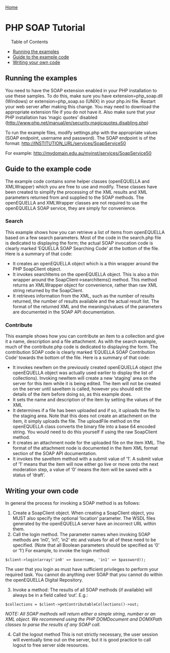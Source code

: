 [Home](https://equella.github.io/)

# PHP SOAP Tutorial

 
Table of Contents
* [Running the examples](#running-the-examples)
* [Guide to the example code](#guide-to-the-example-code)
* [Writing your own code](#writing-your-own-code)


## Running the examples

You need to have the SOAP extension enabled in your PHP installation to use these samples.  To do this, make sure you have extension=php_soap.dll (Windows) or extension=php_soap.so (UNIX) in your php.ini file.  Restart your web server after making this change.  You may need to download the appropriate extension file if you do not have it.  Also make sure that your PHP installation has ‘magic quotes’ disabled (<http://www.php.net/manual/en/security.magicquotes.disabling.php>)

To run the example files, modify settings.php with the appropriate values (SOAP endpoint, username and password).  The SOAP endpoint is of the format: <http://INSTITUTION_URL/services/SoapService50>

For example: <http://mydomain.edu.au/myinst/services/SoapService50>

## Guide to the example code
The example code contains some helper classes (openEQUELLA and XMLWrapper) which you are free to use and modify.  These classes have been created to simplify the processing of the XML results and XML parameters returned from and supplied to the SOAP methods.  The openEQUELLA and XMLWrapper classes are not required to use the openEQUELLA SOAP service, they are simply for convenience.

### Search
This example shows how you can retrieve a list of items from openEQUELLA based on a few search parameters.  Most of the code in the search.php file is dedicated to displaying the form; the actual SOAP invocation code is clearly marked ‘EQUELLA SOAP Searching Code’ at the bottom of the file.  Here is a summary of that code:
* It creates an openEQUELLA object which is a thin wrapper around the PHP SoapClient object.
* It invokes searchItems on the openEQUELLA object.  This is also a thin wrapper around the SoapClient->searchItems() method.  This method returns an XMLWrapper object for convenience, rather than raw XML string returned by the SoapClient.
* It retrieves information from the XML, such as the number of results returned, the number of results available and the actual result list.  The format of the returned XML and the meanings/values of the parameters are documented in the SOAP API documentation.

### Contribute
This example shows how you can contribute an item to a collection and give it a name, description and a file attachment.  As with the search example, much of the contribute.php code is dedicated to displaying the form.  The contribution SOAP code is clearly marked ‘EQUELLA SOAP Contribution Code’ towards the bottom of the file.  Here is a summary of that code:
* It invokes newItem on the previously created openEQUELLA object (the openEQUELLA object was actually used earlier to display the list of collections).  Invoking newItem will create a new ‘staging’ area on the server for this item while it is being edited.  The item will not be created on the server until saveItem is called, however you should edit the details of the item before doing so, as this example does.
* It sets the name and description of the item by setting the values of the XML
* It determines if a file has been uploaded and if so, it uploads the file to the staging area.  Note that this does not create an attachment on the item, it simply uploads the file.  The uploadFile method on the openEQUELLA class converts the binary file into a base 64 encoded string.  You would need to do this yourself if using the raw SoapClient method.
* It creates an attachment node for the uploaded file on the item XML.  The format of the attachment node is documented in the Item XML format section of the SOAP API documentation.
* It invokes the saveItem method with a submit value of ‘1’.  A submit value of ‘1’ means that the item will now either go live or move onto the next moderation step, a value of ‘0’ means the item will be saved with a status of ‘draft’.

## Writing your own code
In general the process for invoking a SOAP method is as follows:
1.  Create a SoapClient object.
When creating a SoapClient object, you MUST also specify the optional ‘location’ parameter.  The WSDL files generated by the openEQUELLA server have an incorrect URL within them.
2.  Call the login method.
The parameter names when invoking SOAP methods are ‘in0’, ‘in1’, ‘in2’ etc and values for all of these need to be specified.  (Note that all Boolean parameters should be specified as ‘0’ or ‘1’)  For example, to invoke the login method:
```
$client->login(array('in0' => $username, 'in1' => $password));
```
The user that you login as must have sufficient privileges to perform your required task.  You cannot do anything over SOAP that you cannot do within the openEQUELLA Digital Repository.

3.  Invoke a method:
The results of all SOAP methods (if available) will always be in a field called ‘out’.
E.g.:
```
$collections = $client->getContributableCollections()->out;
```
*NOTE: All SOAP methods will return either a simple string, number or an XML object.  We recommend using the PHP DOMDocument and DOMXPath classes to parse the results of any SOAP call.*

4.  Call the logout method
This is not strictly necessary, the user session will eventually time out on the server, but it is good practice to call logout to free server side resources.
